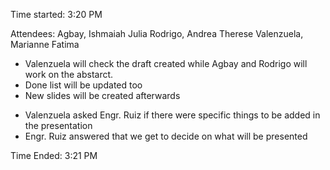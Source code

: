 Time started: 3:20 PM

Attendees: 
Agbay, Ishmaiah Julia
Rodrigo, Andrea Therese
Valenzuela, Marianne Fatima



- Valenzuela will check the draft created while Agbay and Rodrigo will work on the abstarct.
- Done list will be updated too
- New slides will be created afterwards

* Valenzuela asked Engr. Ruiz if there were specific things to be added in the presentation 
* Engr. Ruiz answered that we get to decide on what will be presented

Time Ended: 3:21 PM